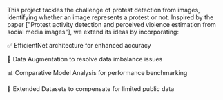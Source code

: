 This project tackles the challenge of protest detection from images, identifying whether an image represents a protest or not. Inspired by the paper ["Protest activity detection and perceived violence estimation from social media images"], we extend its ideas by incorporating:

✅ EfficientNet architecture for enhanced accuracy

🔄 Data Augmentation to resolve data imbalance issues

📊 Comparative Model Analysis for performance benchmarking

📂 Extended Datasets to compensate for limited public data
